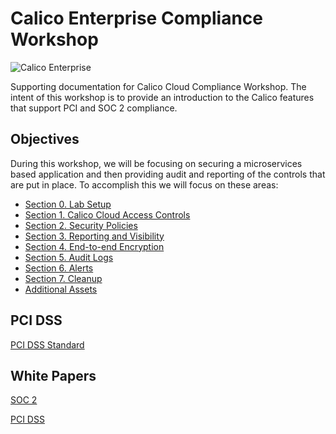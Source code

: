 # Calico Enterprise Compliance Workshop

![Calico Enterprise](https://docs.calicocloud.io/images/brand-new.png)

Supporting documentation for Calico Cloud Compliance Workshop. The intent of this workshop is to provide an introduction to the Calico features that support PCI and SOC 2 compliance.

## Objectives

During this workshop, we will be focusing on securing a microservices based application and then providing audit and reporting of the controls that are put in place. To accomplish this we will focus on these areas:

- [Section 0. Lab Setup](0.%20Lab%20Setup/readme.md)
- [Section 1. Calico Cloud Access Controls](1.%20Access/readme.md)
- [Section 2. Security Policies](2.%20Policies/readme.md)
- [Section 3. Reporting and Visibility](3.%20Reports/readme.md)
- [Section 4. End-to-end Encryption](4.%20Encryption/readme.md)
- [Section 5. Audit Logs](5.%20Audit/readme.md)
- [Section 6. Alerts](6.%20Alerts/readme.md)
- [Section 7. Cleanup](7.%20Cleanup/readme.md)
- [Additional Assets](Additional%20Assets/readme.md)

## PCI DSS

[PCI DSS Standard](https://www.pcisecuritystandards.org/documents/PCI_DSS-QRG-v3_2_1.pdf)

## White Papers

[SOC 2](https://info.tigera.io/rs/805-GFH-732/images/tigera-assets-whitepaper-soc2.pdf)

[PCI DSS](https://info.tigera.io/rs/805-GFH-732/images/tigera-assets-whitepaper-pci.pdf)

